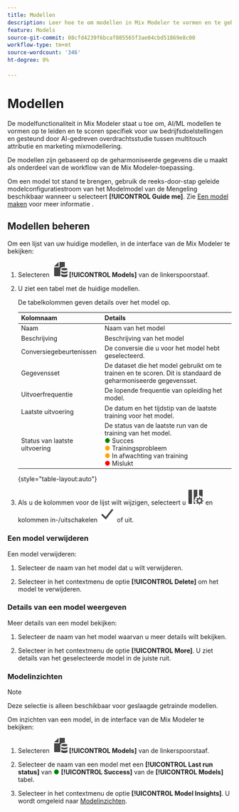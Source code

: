 ```yaml
---
title: Modellen
description: Leer hoe te om modellen in Mix Modeler te vormen en te gebruiken.
feature: Models
source-git-commit: 08cfd4239f6bcaf885565f3ae04cbd51869e8c00
workflow-type: tm+mt
source-wordcount: '346'
ht-degree: 0%

---
```



# Modellen

De modelfunctionaliteit in Mix Modeler staat u toe om, AI/ML modellen te vormen op te leiden en te scoren specifiek voor uw bedrijfsdoelstellingen en gesteund door AI-gedreven overdrachtsstudie tussen multitouch attributie en marketing mixmodellering.

De modellen zijn gebaseerd op de geharmoniseerde gegevens die u maakt als onderdeel van de workflow van de Mix Modeler-toepassing.

Om een model tot stand te brengen, gebruik de reeks-door-stap geleide modelconfiguratiestroom van het Modelmodel van de Mengeling beschikbaar wanneer u selecteert **[!UICONTROL Guide me]**. Zie [Een model maken](create.md) voor meer informatie .

## Modellen beheren

Om een lijst van uw huidige modellen, in de interface van de Mix Modeler te bekijken:

1. Selecteren ![](../assets/icons/FileData.svg) **[!UICONTROL Models]** van de linkerspoorstaaf.

1. U ziet een tabel met de huidige modellen.

   De tabelkolommen geven details over het model op.

   | Kolomnaam | Details |
   |---|---|
   | Naam | Naam van het model |
   | Beschrijving | Beschrijving van het model |
   | Conversiegebeurtenissen | De conversie die u voor het model hebt geselecteerd. |
   | Gegevensset | De dataset die het model gebruikt om te trainen en te scoren. Dit is standaard de geharmoniseerde gegevensset. |
   | Uitvoerfrequentie | De lopende frequentie van opleiding het model. |
   | Laatste uitvoering | De datum en het tijdstip van de laatste training voor het model. |
   | Status van laatste uitvoering | De status van de laatste run van de training van het model. <br/><span style="color:green">●</span> Succes<br/><span style="color:orange">●</span> Trainingsprobleem<br/> <span style="color:orange">●</span> In afwachting van training <br/><span style="color:red">●</span> Mislukt |

   {style="table-layout:auto"}

1. Als u de kolommen voor de lijst wilt wijzigen, selecteert u ![Kolominstellingen](../assets/icons/ColumnSetting.svg) en kolommen in-/uitschakelen ![Controleren](../assets/icons/Checkmark.svg) of uit.

### Een model verwijderen

Een model verwijderen:

1. Selecteer de naam van het model dat u wilt verwijderen.

1. Selecteer in het contextmenu de optie **[!UICONTROL Delete]** om het model te verwijderen.

### Details van een model weergeven

Meer details van een model bekijken:

1. Selecteer de naam van het model waarvan u meer details wilt bekijken.

1. Selecteer in het contextmenu de optie **[!UICONTROL More]**. U ziet details van het geselecteerde model in de juiste ruit.



### Modelinzichten

>[!NOTE]
>
>Deze selectie is alleen beschikbaar voor geslaagde getrainde modellen.
>

Om inzichten van een model, in de interface van de Mix Modeler te bekijken:

1. Selecteren ![](../assets/icons/FileData.svg) **[!UICONTROL Models]** van de linkerspoorstaaf.

1. Selecteer de naam van een model met een **[!UICONTROL Last run status]** van <span style="color:green">●</span> **[!UICONTROL Success]** van de **[!UICONTROL Models]** tabel.

1. Selecteer in het contextmenu de optie **[!UICONTROL Model Insights]**. U wordt omgeleid naar [Modelinzichten](insights.md).


